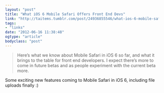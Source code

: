 ```yaml
---
layout: "post"
title: "What iOS 6 Mobile Safari Offers Front End Devs"
link: "http://taitems.tumblr.com/post/24936855546/what-ios-6-mobile-safari-offers-front-end-devs"
tags: 
- "links"
date: "2012-06-16 11:38:48"
ogtype: "article"
bodyclass: "post"
---
```


> Here’s what we know about Mobile Safari in iOS 6 so far, and what it brings to the table for front end developers. I expect there’s more to come in future betas and as people experiment with the current beta more.

Some exciting new features coming to Mobile Safari in iOS 6, including file uploads finally :)